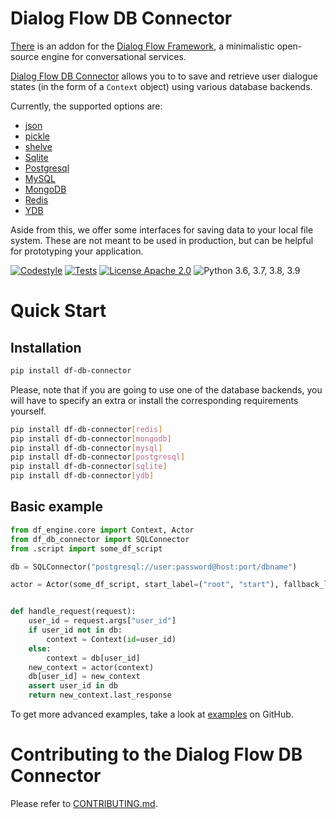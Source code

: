 
# Dialog Flow DB Connector

[There](https://github.com/deepmipt/dialog_flow_db_connector) is an addon for the [Dialog Flow Framework](https://github.com/deepmipt/dialog_flow_engine), a minimalistic open-source engine for conversational services.

[Dialog Flow DB Connector](https://github.com/deepmipt/dialog_flow_db_connector) allows you to to save and retrieve user dialogue states (in the form of a `Context` object) using various database backends. 

Currently, the supported options are: 
* [json](https://www.json.org/json-en.html)
* [pickle](https://docs.python.org/3/library/pickle.html)
* [shelve](https://docs.python.org/3/library/shelve.html)
* [Sqlite](https://www.sqlite.org/index.html)
* [Postgresql](https://www.postgresql.org/)
* [MySQL](https://www.mysql.com/)
* [MongoDB](https://www.mongodb.com/)
* [Redis](https://redis.io/)
* [YDB](https://ydb.tech/)

Aside from this, we offer some interfaces for saving data to your local file system. These are not meant to be used in production, but can be helpful for prototyping your application.

<!-- [![Documentation Status](https://df-db-connector.readthedocs.io/en/stable/?badge=stable)](https://readthedocs.org/projects/df-db-connector/badge/?version=stable) -->
<!-- [![Coverage Status](https://coveralls.io/repos/github/deepmipt/dialog_flow_db_connector/badge.svg?branch=main)](https://coveralls.io/github/deepmipt/dialog_flow_db_connector?branch=main) -->
[![Codestyle](https://github.com/deepmipt/dialog_flow_db_connector/workflows/codestyle/badge.svg)](https://github.com/deepmipt/dialog_flow_db_connector)
[![Tests](https://github.com/deepmipt/dialog_flow_db_connector/workflows/test_coverage/badge.svg)](https://github.com/deepmipt/dialog_flow_db_connector)
[![License Apache 2.0](https://img.shields.io/badge/license-Apache%202.0-blue.svg)](https://github.com/deepmipt/dialog_flow_db_connector/blob/main/LICENSE)
![Python 3.6, 3.7, 3.8, 3.9](https://img.shields.io/badge/python-3.6%20%7C%203.7%20%7C%203.8%20%7C%203.9-green.svg)
<!-- [![PyPI](https://img.shields.io/pypi/v/df-db-connector)](https://pypi.org/project/df-db-connector/)
[![Downloads](https://pepy.tech/badge/df-db-connector)](https://pepy.tech/project/df-db-connector) -->

# Quick Start
## Installation
```bash
pip install df-db-connector
```

Please, note that if you are going to use one of the database backends, you will have to specify an extra or install the corresponding requirements yourself.
```bash
pip install df-db-connector[redis]
pip install df-db-connector[mongodb]
pip install df-db-connector[mysql]
pip install df-db-connector[postgresql]
pip install df-db-connector[sqlite]
pip install df-db-connector[ydb]
```

## Basic example
```python
from df_engine.core import Context, Actor
from df_db_connector import SQLConnector
from .script import some_df_script

db = SQLConnector("postgresql://user:password@host:port/dbname")

actor = Actor(some_df_script, start_label=("root", "start"), fallback_label=("root", "fallback"))


def handle_request(request):
    user_id = request.args["user_id"]
    if user_id not in db:
        context = Context(id=user_id)
    else:
        context = db[user_id]
    new_context = actor(context)
    db[user_id] = new_context
    assert user_id in db
    return new_context.last_response

```

To get more advanced examples, take a look at [examples](https://github.com/deepmipt/dialog_flow_db_connector/tree/main/examples) on GitHub.

# Contributing to the Dialog Flow DB Connector

Please refer to [CONTRIBUTING.md](https://github.com/deepmipt/dialog_flow_db_connector/blob/main/CONTRIBUTING.md).